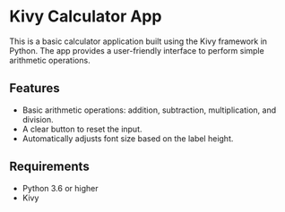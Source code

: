 # Kivy Calculator App

This is a basic calculator application built using the Kivy framework in Python. The app provides a user-friendly interface to perform simple arithmetic operations.

## Features

- Basic arithmetic operations: addition, subtraction, multiplication, and division.
- A clear button to reset the input.
- Automatically adjusts font size based on the label height.

## Requirements

- Python 3.6 or higher
- Kivy
